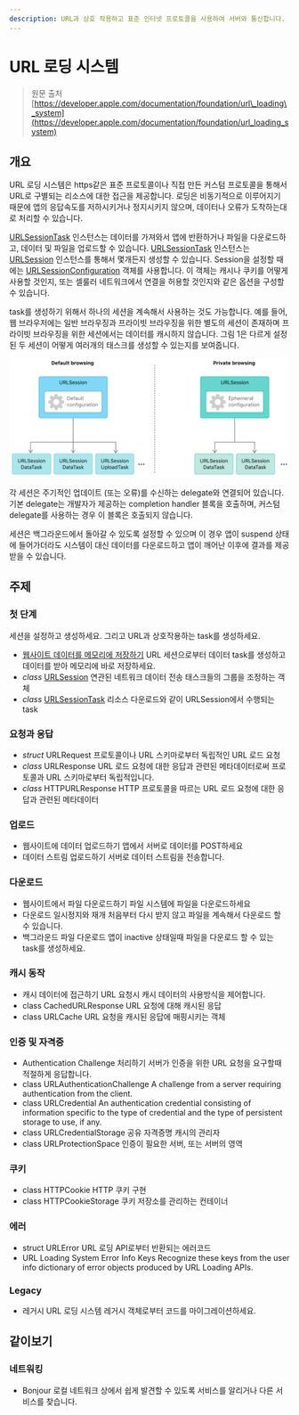 ```yaml
---
description: URL과 상호 작용하고 표준 인터넷 프로토콜을 사용하여 서버와 통신합니다.
---
```


# URL 로딩 시스템

> 원문 출처  
> [https://developer.apple.com/documentation/foundation/url\_loading\_system](https://developer.apple.com/documentation/foundation/url_loading_system)

## 개요

URL 로딩 시스템은 https같은 표준 프로토콜이나 직접 만든 커스텀 프로토콜을 통해서 URL로 구별되는 리소스에 대한 접근을 제공합니다. 로딩은 비동기적으로 이루어지기 때문에 앱의 응답속도를 저하시키거나 정지시키지 않으며, 데이터나 오류가 도착하는대로 처리할 수 있습니다.

[URLSessionTask](urlsessiontask.md) 인스턴스는 데이터를 가져와서 앱에 반환하거나 파일을 다운로드하고, 데이터 및 파일을 업로드할 수 있습니다. [URLSessionTask](urlsessiontask.md) 인스턴스는 [URLSession](urlsession/) 인스턴스를 통해서 몇개든지 생성할 수 있습니다. Session을 설정할 때에는 [URLSessionConfiguration](../../../etc/not-found.md) 객체를 사용합니다. 이 객체는 캐시나 쿠키를 어떻게 사용할 것인지, 또는 셀룰러 네트워크에서 연결을 허용할 것인지와 같은 옵션을 구성할 수 있습니다.

task를 생성하기 위해서 하나의 세션을 계속해서 사용하는 것도 가능합니다. 예를 들어, 웹 브라우저에는 일반 브라우징과 프라이빗 브라우징을 위한 별도의 세션이 존재하며 프라이빗 브라우징을 위한 세션에서는 데이터를 캐시하지 않습니다. 그림 1은 다르게 설정된 두 세션이 어떻게 여러개의 태스크를 생성할 수 있는지를 보여줍니다.

![&#xADF8;&#xB9BC; 1. URL &#xC138;&#xC158;&#xC73C;&#xB85C; &#xD0DC;&#xC2A4;&#xD06C; &#xC0DD;&#xC131;&#xD558;&#xAE30;](../../../.gitbook/assets/url_loading_system.png)

각 세션은 주기적인 업데이트 \(또는 오류\)를 수신하는 delegate와 연결되어 있습니다. 기본 delegate는 개발자가 제공하는 completion handler 블록을 호출하며, 커스텀 delegate를 사용하는 경우 이 블록은 호출되지 않습니다.

세션은 백그라운드에서 돌아갈 수 있도록 설정할 수 있으며 이 경우 앱이 suspend 상태에 들어가더라도 시스템이 대신 데이터를 다운로드하고 앱이 깨어난 이후에 결과를 제공받을 수 있습니다.

## 주제

### 첫 단계

세션을 설정하고 생성하세요. 그리고 URL과 상호작용하는 task를 생성하세요.

* [웹사이트 데이터를 메모리에 저장하기](fetching-website-data-into-memory.md) URL 세션으로부터 데이터 task를 생성하고 데이터를 받아 메모리에 바로 저장하세요.
* _class_ [URLSession](urlsession/) 연관된 네트워크 데이터 전송 태스크들의 그룹을 조정하는 객체
* _class_ [URLSessionTask](urlsessiontask.md) 리소스 다운로드와 같이 URLSession에서 수행되는 task

### 요청과 응답

* _struct_ URLRequest 프로토콜이나 URL 스키마로부터 독립적인 URL 로드 요청
* _class_ URLResponse URL 로드 요청에 대한 응답과 관련된 메타데이터로써 프로토콜과 URL 스키마로부터 독립적입니다.
* _class_ HTTPURLResponse HTTP 프로토콜을 따르는 URL 로드 요청에 대한 응답과 관련된 메타데이터

### 업로드

* 웹사이트에 데이터 업로드하기 앱에서 서버로 데이터를 POST하세요
* 데이터 스트림 업로드하기 서버로 데이터 스트림을 전송합니다.

### 다운로드

* 웹사이트에서 파일 다운로드하기 파일 시스템에 파일을 다운로드하세요
* 다운로드 일시정지와 재개 처음부터 다시 받지 않고 파일을 계속해서 다운로드 할 수 있습니다.
* 백그라운드 파일 다운로드 앱이 inactive 상태일때 파일을 다운로드 할 수 있는 task를 생성하세요.

### 캐시 동작

* 캐시 데이터에 접근하기 URL 요청시 캐시 데이터의 사용방식을 제어합니다.
* class CachedURLResponse URL 요청에 대해 캐시된 응답
* class URLCache URL 요청을 캐시된 응답에 매핑시키는 객체

### 인증 및 자격증

* Authentication Challenge 처리하기 서버가 인증을 위한 URL 요청을 요구할때 적절하게 응답합니다.
* class URLAuthenticationChallenge A challenge from a server requiring authentication from the client.
* class URLCredential An authentication credential consisting of information specific to the type of credential and the type of persistent storage to use, if any.
* class URLCredentialStorage 공유 자격증명 캐시의 관리자
* class URLProtectionSpace 인증이 필요한 서버, 또는 서버의 영역

### 쿠키

* class HTTPCookie HTTP 쿠키 구현
* class HTTPCookieStorage 쿠키 저장소를 관리하는 컨테이너

### 에러

* struct URLError URL 로딩 API로부터 반환되는 에러코드
* URL Loading System Error Info Keys Recognize these keys from the user info dictionary of error objects produced by URL Loading APIs.

### Legacy

* 레거시 URL 로딩 시스템 레거시 객체로부터 코드를 마이그레이션하세요.

## 같이보기

### 네트워킹

* Bonjour 로컬 네트워크 상에서 쉽게 발견할 수 있도록 서비스를 알리거나 다른 서비스를 찾습니다.



